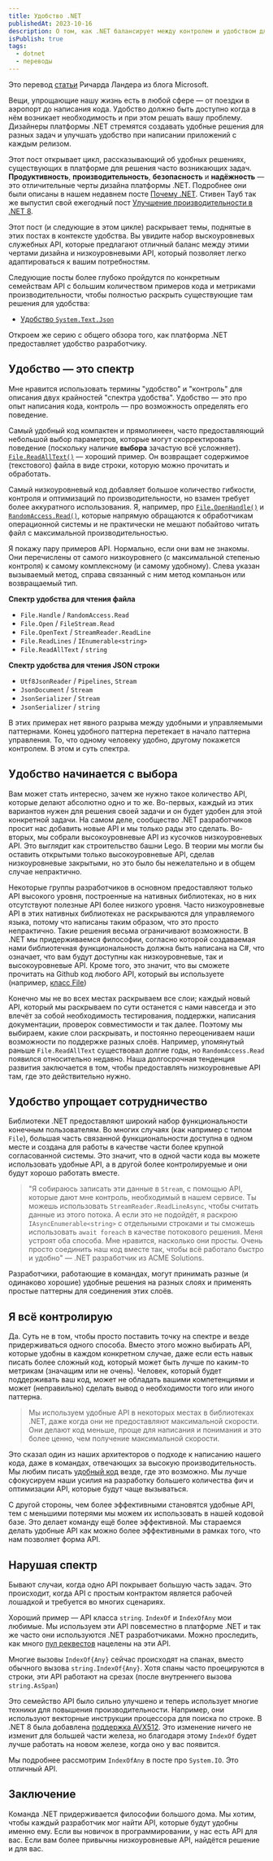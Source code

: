 ```yaml
---
title: Удобство .NET
publishedAt: 2023-10-16
description: О том, как .NET балансирует между контролем и удобством для разработчика
isPublish: true
tags:
  - dotnet
  - переводы
---
```


Это перевод [статьи](https://devblogs.microsoft.com/dotnet/the-convenience-of-dotnet/) Ричарда Ландера из блога Microsoft.

Вещи, упрощающие нашу жизнь есть в любой сфере — от поездки в аэропорт до написания кода. Удобство должно быть доступно когда в нём возникает необходимость и при этом решать вашу проблему. Дизайнеры платформы .NET стремятся создавать удобные решения для разных задач и улучшать удобство при написании приложений с каждым релизом.

Этот пост открывает цикл, рассказывающий об удобных решениях, существующих в платформе для решения часто возникающих задач. **Продуктивность**, **производительность**, **безопасность** и **надёжность** — это отличительные черты дизайна платформы .NET. Подробнее они были описаны в нашем недавнем посте [Почему .NET](https://devblogs.microsoft.com/dotnet/why-dotnet/). Стивен Тауб так же выпустил свой ежегодный пост [Улучшение производительности в .NET 8](https://devblogs.microsoft.com/dotnet/performance-improvements-in-net-8/).

Этот пост (и следующие в этом цикле) раскрывает темы, поднятые в этих постах в контексте удобства. Вы увидите набор выскоуровневых служебных API, которые предлагают отличный баланс между этими чертами дизайна и низкоуровневыми API, который позволяет легко адаптироваться к вашим потребностям.

Следующие посты более глубоко пройдутся по конкретным семействам API с большим количеством примеров кода и метриками производительности, чтобы полностью раскрыть существующие там решения для удобства:

- [Удобство `System.Text.Json`](https://devblogs.microsoft.com/dotnet/the-convenience-of-system-text-json/)

Откроем же серию с общего обзора того, как платформа .NET предоставляет удобство разработчику.

## Удобство — это спектр

Мне нравится использовать термины "удобство" и "контроль" для описания двух крайностей "спектра удобства". Удобство — это про опыт написания кода, контроль — про возможность определять его поведение.

Самый удобный код компактен и прямолинеен, часто предоставляющий небольшой выбор параметров, которые могут скорректировать поведение (поскольку наличие **выбора** зачастую всё усложняет). [`File.ReadAllText()`](https://learn.microsoft.com/dotnet/api/system.io.file.readalltext) — хороший пример. Он возвращает содержимое (текстового) файла в виде строки, которую можно прочитать и обработать.

Самый низкоуровневый код добавляет большое количество гибкости, контроля и оптимизаций по производительности, но взамен требует более аккуратного использования. Я, например, про [`File.OpenHandle()`](https://learn.microsoft.com/dotnet/api/system.io.file.openhandle) и [`RandomAccess.Read()`](https://learn.microsoft.com/dotnet/api/system.io.randomaccess.read), которые напрямую обращаются к обработчикам операционной системы и не практически не мешают побайтово читать файл с максимальной производительностью.

Я покажу пару примеров API. Нормально, если они вам не знакомы. Они перечислены от самого низкоуровнего (с максимальной степенью контроля) к самому комплексному (и самому удобному). Слева указан вызываемый метод, справа связанный с ним метод компаньон или возвращаемый тип.

**Спектр удобства для чтения файла**

- `File.Handle` / `RandomAccess.Read`
- `File.Open` / `FileStream.Read`
- `File.OpenText` / `StreamReader.ReadLine`
- `File.ReadLines` / `IEnumerable<string>`
- `File.ReadAllText` / `string`


**Спектр удобства для чтения JSON строки**

- `Utf8JsonReader` / `Pipelines`, `Stream`
- `JsonDocument` / `Stream`
- `JsonSerializer` / `Stream`
- `JsonSerializer` / `string`

В этих примерах нет явного разрыва между удобными и управляемыми паттернами. Конец удобного паттерна перетекает в начало паттерна управления. То, что одному человеку удобно, другому покажется контролем. В этом и суть спектра.

## Удобство начинается с выбора

Вам может стать интересно, зачем же нужно такое количество API, которые делают абсолютно одно и то же. Во-первых, каждый из этих вариантов нужен для решения своей задачи и он будет удобен для этой конкретной задачи. На самом деле, сообщество .NET разработчиков просит нас добавить новые API и мы только рады это сделать. Во-вторых, мы собрали высокоуровневые API из кусочков низкоуровневых API. Это выглядит как строительство башни Lego. В теории мы могли бы оставить открытыми только высокоуровневые API, сделав низкоуровневые закрытыми, но это было бы нежелательно и в общем случае непрактично.

Некоторые группы разработчиков в основном предоставляют только API высокого уровня, построенные на нативных библиотеках, но в них отсутствуют полезные API более низкого уровня. Часто низкоуровневые API в этих нативных библиотеках не раскрываются для управляемого языка, потому что написаны таким образом, что это просто непрактично. Такие решения весьма ограничивают возможности. В .NET мы придерживаемся философии, согласно которой создаваемая нами библиотечная функциональность должна быть написана на C#, что означает, что вам будут доступны как низкоуровневые, так и высокоуровневые API. Кроме того, это значит, что вы сможете прочитать на Github код любого API, который вы используете (например, [класс File](https://github.com/dotnet/runtime/blob/main/src/libraries/System.Private.CoreLib/src/System/IO/File.cs))

Конечно мы не во всех местах раскрываем все слои; каждый новый API, который мы раскрываем по сути останется с нами навсегда и это влечёт за собой необходимость тестирования, поддержки, написания документации, проверок совместимости и так далее. Поэтому мы выбираем, какие слои раскрывать, и постоянно переоцениваем наши возможности по поддержке разных слоёв. Например, упомянутый раньше `File.ReadAllText` существовал долгие годы, но `RandomAccess.Read` появился относительно недавно. Наша долгосрочная тенденция развития заключается в том, чтобы предоставлять низкоуровневые API там, где это действительно нужно.

## Удобство упрощает сотрудничество

Библиотеки .NET предоставляют широкий набор функциональности конечным пользователям. Во многих случаях (как например с типом `File`), большая часть связанной функциональности доступна в одном месте и создана для работы в качестве части более крупной согласованной системы. Это значит, что в одной части кода вы можете использовать удобные API, а в другой более контролируемые и они будут хорошо работать вместе.

> "Я собираюсь записать эти данные в `Stream`, с помощью API, которые дают мне контроль, необходимый в нашем сервисе. Ты можешь использовать `StreamReader.ReadLineAsync`, чтобы считать данные из этого потока. А если это не подойдёт, я раскрою `IAsyncEnumerable<string>` с отдельными строками и ты сможешь использовать `await foreach` в качестве потокового решения. Меня устроят оба способа. Мне нравится, насколько они просты. Очень просто соединить наш код вместе так, чтобы всё работало быстро и удобно" — .NET разработчик из ACME Solutions.

Разработчики, работающие в командах, могут принимать разные (и одинаково хорошие) удобные решения на разных слоях и применять простые паттерны для соединения этих слоёв.

## Я всё контролирую

Да. Суть не в том, чтобы просто поставить точку на спектре и везде придерживаться одного способа. Вместо этого можно выбирать API, которые удобны в каждом конкретном случае, даже если есть навык писать более сложный код, который может быть лучше по каким-то метрикам (значащим или не очень). Человек, который будет поддерживать ваш код, может не обладать вашими компетенциями и может (неправильно) сделать вывод о необходимости того или иного паттерна.

> Мы используем удобные API в некоторых местах в библиотеках .NET, даже когда они не предоставляют максимальной скорости. Они делают код меньше, проще для написания и понимания и это более ценно, чем получение максимальной скорости.

Это сказал один из наших архитекторов о подходе к написанию нашего кода, даже в командах, отвечающих за высокую производительность. Мы любим писать [удобный код](https://github.com/dotnet/runtime/blob/8f565f39ecdee9ce68c6c7f10598a752ab51bc2e/src/libraries/Common/src/Interop/Linux/os-release/Interop.OSReleaseFile.cs#L24) везде, где это возможно. Мы лучше сфокусируем наши усилия на разработку большего количества фич и оптимизации API, которые будут чаще вызываться.

С другой стороны, чем более эффективными становятся удобные API, тем с меньшими потерями мы можем их использовать в нашей кодовой базе. Это делает команду ещё более эффективной. Мы стараемся делать удобные API как можно более эффективными в рамках того, что нам позволяет форма API.

## Нарушая спектр

Бывают случаи, когда одно API покрывает большую часть задач. Это происходит, когда API с простым контрактом является рабочей лошадкой и требуется во многих сценариях.

Хороший пример — API класса `string`. `IndexOf` и `IndexOfAny` мои любимые. Мы используем эти API повсеместно в платформе .NET и так же часто они используются .NET разработчиками. Можно проследить, как много [пул реквестов](https://github.com/dotnet/runtime/pulls?q=is%3Apr+IndexOf) нацелены на эти API.

Многие вызовы `IndexOf{Any}` сейчас происходят на спанах, вместо обычного вызова `string.IndexOf{Any}`. Хотя спаны часто проецируются в строки, эти API работают на срезах (после внутреннего вызова `string.AsSpan`)

Это семейство API было сильно улучшено и теперь использует многие техники для повышения производительности. Например, они используют векторные инструкции процессора для поиска по строке. В .NET 8 была добавлена [поддержка AVX512](https://github.com/dotnet/runtime/pull/86655). Это изменение ничего не изменит для большей части железа, но благодаря этому `IndexOf` будет лучше работать на новом железе, когда оно у вас появится.

Мы подробнее рассмотрим `IndexOfAny` в посте про `System.IO`. Это отличный API.

## Заключение

Команда .NET придерживается философии большого дома. Мы хотим, чтобы каждый разработчик мог найти API, которые будут удобны именно ему. Если вы новичок в программировании, у нас есть API для вас. Если вам более привычны низкоуровневые API, найдётся решение и для вас.
